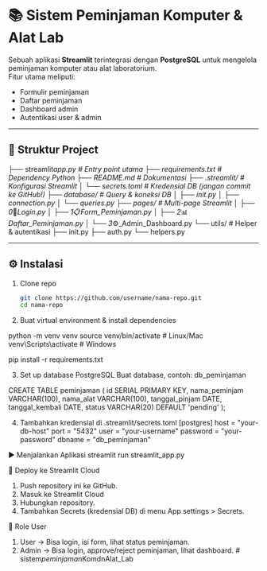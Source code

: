 # 📚 Sistem Peminjaman Komputer & Alat Lab

Sebuah aplikasi **Streamlit** terintegrasi dengan **PostgreSQL** untuk mengelola peminjaman komputer atau alat laboratorium.  
Fitur utama meliputi:

- Formulir peminjaman
- Daftar peminjaman
- Dashboard admin
- Autentikasi user & admin

---

## 📂 Struktur Project

├── streamlit*app.py # Entry point utama
├── requirements.txt # Dependency Python
├── README.md # Dokumentasi
├── .streamlit/ # Konfigurasi Streamlit
│ └── secrets.toml # Kredensial DB (jangan commit ke GitHub!)
├── database/ # Query & koneksi DB
│ ├── init.py
│ ├── connection.py
│ └── queries.py
├── pages/ # Multi-page Streamlit
│ ├── 0*🔑*Login.py
│ ├── 1*📋*Form_Peminjaman.py
│ ├── 2*📊*Daftar_Peminjaman.py
│ └── 3*⚙️_Admin_Dashboard.py
└── utils/ # Helper & autentikasi
├── init.py
├── auth.py
└── helpers.py

---

## ⚙️ Instalasi

1. Clone repo

   ```bash
   git clone https://github.com/username/nama-repo.git
   cd nama-repo

   ```

2. Buat virtual environment & install dependencies

python -m venv venv
source venv/bin/activate # Linux/Mac
venv\Scripts\activate # Windows

pip install -r requirements.txt

3. Set up database PostgreSQL
   Buat database, contoh: db_peminjaman

CREATE TABLE peminjaman (
id SERIAL PRIMARY KEY,
nama_peminjam VARCHAR(100),
nama_alat VARCHAR(100),
tanggal_pinjam DATE,
tanggal_kembali DATE,
status VARCHAR(20) DEFAULT 'pending'
);

4. Tambahkan kredensial di .streamlit/secrets.toml
   [postgres]
   host = "your-db-host"
   port = "5432"
   user = "your-username"
   password = "your-password"
   dbname = "db_peminjaman"

▶️ Menjalankan Aplikasi
streamlit run streamlit_app.py

🚀 Deploy ke Streamlit Cloud

1. Push repository ini ke GitHub.
2. Masuk ke Streamlit Cloud
3. Hubungkan repository.
4. Tambahkan Secrets (kredensial DB) di menu App settings > Secrets.

👥 Role User

1. User → Bisa login, isi form, lihat status peminjaman.
2. Admin → Bisa login, approve/reject peminjaman, lihat dashboard.
#   s i s t e m _ p e m i n j a m a n _ K o m d n A l a t _ L a b  
 